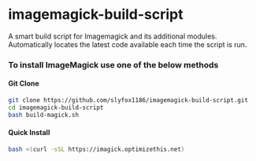 # imagemagick-build-script
A smart build script for Imagemagick and its additional modules. Automatically locates the latest code available each time the script is run.

### To install ImageMagick use one of the below methods

#### Git Clone
```bash
git clone https://github.com/slyfox1186/imagemagick-build-script.git
cd imagemagick-build-script
bash build-magick.sh
```

#### Quick Install
```bash
bash <(curl -sSL https://imagick.optimizethis.net)
```
